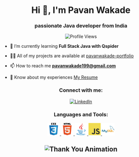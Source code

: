 <h1 align="center">Hi 👋, I'm Pavan Wakade</h1>
<h3 align="center">passionate Java developer from India</h3>

<p align="center">
  <img src="https://komarev.com/ghpvc/?username=pavanwakade&label=Profile%20views&color=0e75b6&style=flat-square" alt="Profile Views" />
</p>

- 🌱 I’m currently learning **Full Stack Java with Qspider**

- 👨‍💻 All of my projects are available at [pavanwakade-portfolio](https://pavanwakade-portfolio.netlify.app/)

- 📫 How to reach me **pavanwakade199@gmail.com**

- 📄 Know about my experiences [My Resume](https://drive.google.com/drive/folders/1hFHzyyZQV2zpA5wmtcb9aYGG2p8gwvG4?usp=drive_link)

<h3 align="center">Connect with me:</h3>
<p align="center">
  <a href="https://www.linkedin.com/in/pavan-wakade-5a851b25b" target="_blank">
    <img align="center" src="https://raw.githubusercontent.com/rahuldkjain/github-profile-readme-generator/master/src/images/icons/Social/linked-in-alt.svg" alt="LinkedIn" height="30" width="40" />
  </a>
</p>

<h3 align="center">Languages and Tools:</h3>
<p align="center">
  <a href="https://www.w3schools.com/css/" target="_blank">
    <img src="https://raw.githubusercontent.com/devicons/devicon/master/icons/css3/css3-original-wordmark.svg" alt="CSS3" width="40" height="40" />
  </a>
  <a href="https://www.w3.org/html/" target="_blank">
    <img src="https://raw.githubusercontent.com/devicons/devicon/master/icons/html5/html5-original-wordmark.svg" alt="HTML5" width="40" height="40" />
  </a>
  <a href="https://www.java.com" target="_blank">
    <img src="https://raw.githubusercontent.com/devicons/devicon/master/icons/java/java-original.svg" alt="Java" width="40" height="40" />
  </a>
  <a href="https://developer.mozilla.org/en-US/docs/Web/JavaScript" target="_blank">
    <img src="https://raw.githubusercontent.com/devicons/devicon/master/icons/javascript/javascript-original.svg" alt="JavaScript" width="40" height="40" />
  </a>
  <a href="https://www.mysql.com/" target="_blank">
    <img src="https://raw.githubusercontent.com/devicons/devicon/master/icons/mysql/mysql-original-wordmark.svg" alt="MySQL" width="40" height="40" />
  </a>
</p>

<!-- Adding thank you text animation -->
<h2 align="center">
    <img src="https://readme-typing-svg.herokuapp.com?font=Fira+Code&duration=2000&pause=500&color=00FF00&width=435&lines=Thank+you+for+visiting+my+profile!" alt="Thank You Animation" />
  </a>
</h2>

